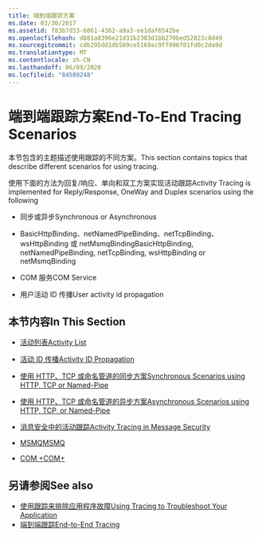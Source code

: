 ```yaml
---
title: 端到端跟踪方案
ms.date: 03/30/2017
ms.assetid: f83b7d53-6061-4362-a9a3-ee1daf6542be
ms.openlocfilehash: d881a8396e21d31b2303d1bb270bed52823c8d49
ms.sourcegitcommit: cdb295dd1db589ce5169ac9ff096f01fd0c2da9d
ms.translationtype: MT
ms.contentlocale: zh-CN
ms.lasthandoff: 06/09/2020
ms.locfileid: "84589248"
---
```

# <a name="end-to-end-tracing-scenarios"></a><span data-ttu-id="15c2d-102">端到端跟踪方案</span><span class="sxs-lookup"><span data-stu-id="15c2d-102">End-To-End Tracing Scenarios</span></span>
<span data-ttu-id="15c2d-103">本节包含的主题描述使用跟踪的不同方案。</span><span class="sxs-lookup"><span data-stu-id="15c2d-103">This section contains topics that describe different scenarios for using tracing.</span></span>  
  
 <span data-ttu-id="15c2d-104">使用下面的方法为回复/响应、单向和双工方案实现活动跟踪</span><span class="sxs-lookup"><span data-stu-id="15c2d-104">Activity Tracing is implemented for Reply/Response, OneWay and Duplex scenarios using the following</span></span>  
  
- <span data-ttu-id="15c2d-105">同步或异步</span><span class="sxs-lookup"><span data-stu-id="15c2d-105">Synchronous or Asynchronous</span></span>  
  
- <span data-ttu-id="15c2d-106">BasicHttpBinding、netNamedPipeBinding、netTcpBinding、wsHttpBinding 或 netMsmqBinding</span><span class="sxs-lookup"><span data-stu-id="15c2d-106">BasicHttpBinding, netNamedPipeBinding, netTcpBinding, wsHttpBinding or netMsmqBinding</span></span>  
  
- <span data-ttu-id="15c2d-107">COM 服务</span><span class="sxs-lookup"><span data-stu-id="15c2d-107">COM Service</span></span>  
  
- <span data-ttu-id="15c2d-108">用户活动 ID 传播</span><span class="sxs-lookup"><span data-stu-id="15c2d-108">User activity id propagation</span></span>  
  
## <a name="in-this-section"></a><span data-ttu-id="15c2d-109">本节内容</span><span class="sxs-lookup"><span data-stu-id="15c2d-109">In This Section</span></span>  
  
- [<span data-ttu-id="15c2d-110">活动列表</span><span class="sxs-lookup"><span data-stu-id="15c2d-110">Activity List</span></span>](activity-list.md)  
  
- [<span data-ttu-id="15c2d-111">活动 ID 传播</span><span class="sxs-lookup"><span data-stu-id="15c2d-111">Activity ID Propagation</span></span>](activity-id-propagation.md)  
  
- [<span data-ttu-id="15c2d-112">使用 HTTP、TCP 或命名管道的同步方案</span><span class="sxs-lookup"><span data-stu-id="15c2d-112">Synchronous Scenarios using HTTP, TCP or Named-Pipe</span></span>](synchronous-scenarios-using-http-tcp-or-named-pipe.md)  
  
- [<span data-ttu-id="15c2d-113">使用 HTTP、TCP 或命名管道的异步方案</span><span class="sxs-lookup"><span data-stu-id="15c2d-113">Asynchronous Scenarios using HTTP, TCP, or Named-Pipe</span></span>](asynchronous-scenarios-using-http-tcp-or-named-pipe.md)  
  
- [<span data-ttu-id="15c2d-114">消息安全中的活动跟踪</span><span class="sxs-lookup"><span data-stu-id="15c2d-114">Activity Tracing in Message Security</span></span>](activity-tracing-in-message-security.md)  
  
- [<span data-ttu-id="15c2d-115">MSMQ</span><span class="sxs-lookup"><span data-stu-id="15c2d-115">MSMQ</span></span>](msmq.md)  
  
- [<span data-ttu-id="15c2d-116">COM +</span><span class="sxs-lookup"><span data-stu-id="15c2d-116">COM+</span></span>](com.md)  
  
## <a name="see-also"></a><span data-ttu-id="15c2d-117">另请参阅</span><span class="sxs-lookup"><span data-stu-id="15c2d-117">See also</span></span>

- [<span data-ttu-id="15c2d-118">使用跟踪来排除应用程序故障</span><span class="sxs-lookup"><span data-stu-id="15c2d-118">Using Tracing to Troubleshoot Your Application</span></span>](using-tracing-to-troubleshoot-your-application.md)
- [<span data-ttu-id="15c2d-119">端到端跟踪</span><span class="sxs-lookup"><span data-stu-id="15c2d-119">End-to-End Tracing</span></span>](end-to-end-tracing.md)
